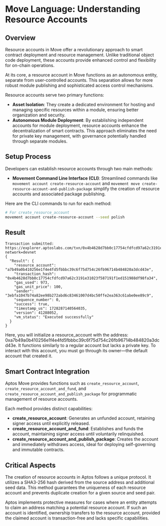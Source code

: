 # Move Language: Understanding Resource Accounts

## Overview
Resource accounts in Move offer a revolutionary approach to smart contract deployment and resource management. Unlike traditional object code deployment, these accounts provide enhanced control and flexibility for on-chain operations.

At its core, a resource account in Move functions as an autonomous entity, separate from user-controlled accounts. This separation allows for more robust module publishing and sophisticated access control mechanisms.

Resource accounts serve two primary functions:

- **Asset Isolation**: They create a dedicated environment for hosting and managing specific resources within a module, ensuring better organization and security.
- **Autonomous Module Deployment**: By establishing independent accounts for module deployment, resource accounts enhance the decentralization of smart contracts. This approach eliminates the need for private key management, with governance potentially handled through separate modules.

## Setup Process
Developers can establish resource accounts through two main methods:

- **Movement Command Line Interface (CLI)**: Streamlined commands like `movement account create-resource-account` and `movement move create-resource-account-and-publish-package` simplify the creation of resource accounts and associated package publishing.

Here are the CLI commands to run for each method:

```bash
# For create_resource_account
movement account create-resource-account --seed polish
```

## Result
```
Transaction submitted: https://explorer.aptoslabs.com/txn/0x4b4628d7bb0c17754cfdfcd97a62c3191e31023f587191f1ed151988df98fa34?network=devnet
{
  "Result": {
    "resource_account": "a7b49a0b410256e1f4e4fd5fbbbc39c6f75d754c26fb96714b484820a3dcd43e",
    "transaction_hash": "0x4b4628d7bb0c17754cfdfcd97a62c3191e31023f587191f1ed151988df98fa34",
    "gas_used": 973,
    "gas_unit_price": 100,
    "sender": "3ebfa1047b74a82ee98b272abd6c83461007d4bc50ffe2ea363c61abe0ee89c9",
    "sequence_number": 0,
    "success": true,
    "timestamp_us": 1728287140564035,
    "version": 41288052,
    "vm_status": "Executed successfully"
  }
}
```

Here, you will initialize a resource_account with the address: 0xa7b49a0b410256e1f4e4fd5fbbbc39c6f75d754c26fb96714b484820a3dcd43e. It functions similarly to a regular account but lacks a private key. To interact with this account, you must go through its owner—the default account that created it.

## Smart Contract Integration
Aptos Move provides functions such as `create_resource_account`, `create_resource_account_and_fund`, and `create_resource_account_and_publish_package` for programmatic management of resource accounts.

Each method provides distinct capabilities:

- **create_resource_account**: Generates an unfunded account, retaining signer access until explicitly released.
- **create_resource_account_and_fund**: Establishes and funds the account, maintaining signer access until voluntarily relinquished.
- **create_resource_account_and_publish_package**: Creates the account and immediately withdraws access, ideal for deploying self-governing and immutable contracts.

## Critical Aspects
The creation of resource accounts in Aptos follows a unique protocol. It utilizes a SHA3-256 hash derived from the source address and additional seed data. This method guarantees the uniqueness of each resource account and prevents duplicate creation for a given source and seed pair.

Aptos implements protective measures for cases where an entity attempts to claim an address matching a potential resource account. If such an account is identified, ownership transfers to the resource account, provided the claimed account is transaction-free and lacks specific capabilities.
